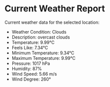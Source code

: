 # Current Weather Report
Current weather data for the selected location:
- Weather Condition: Clouds
- Description: overcast clouds
- Temperature: 9.99°C
- Feels Like: 7.34°C
- Minimum Temperature: 9.34°C
- Maximum Temperature: 9.99°C
- Pressure: 1017 hPa
- Humidity: 87%
- Wind Speed: 5.66 m/s
- Wind Degree: 260°
